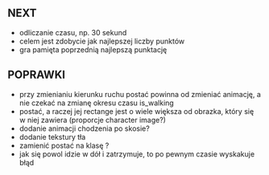 ## NEXT
- odliczanie czasu, np. 30 sekund
- celem jest zdobycie jak najlepszej liczby punktów
- gra pamięta poprzednią najlepszą punktację

## POPRAWKI
- przy zmienianiu kierunku ruchu postać powinna od zmieniać animację, a nie czekać na zmianę okresu czasu is_walking
- postać, a raczej jej rectange jest o wiele większa od obrazka, który się w niej zawiera (proporcje character image?)
- dodanie animacji chodzenia po skosie?
- dodanie tekstury tła
- zamienić postać na klasę ?
- jak się powol idzie w dół i zatrzymuje, to po pewnym czasie wyskakuje błąd
